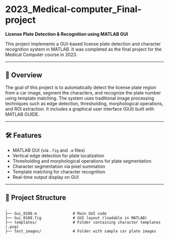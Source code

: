 # 2023_Medical-computer_Final-project

**License Plate Detection & Recognition using MATLAB GUI**

This project implements a GUI-based license plate detection and character recognition system in MATLAB. It was completed as the final project for the Medical Computer course in 2023.

---

## 📌 Overview

The goal of this project is to automatically detect the license plate region from a car image, segment the characters, and recognize the plate number using template matching. The system uses traditional image processing techniques such as edge detection, thresholding, morphological operations, and ROI extraction. It includes a graphical user interface (GUI) built with MATLAB GUIDE.

---

## 🛠️ Features

- MATLAB GUI (via `.fig` and `.m` files)
- Vertical edge detection for plate localization
- Thresholding and morphological operations for plate segmentation
- Character segmentation via pixel summation
- Template matching for character recognition
- Real-time output display on GUI

---

## 📂 Project Structure

```text
.
├── Gui_0108.m                # Main GUI code
├── Gui_0108.fig              # GUI layout (loadable in MATLAB)
├── templates/                # Folder containing character templates (.png)
├── test_images/              # Folder with sample car plate images
